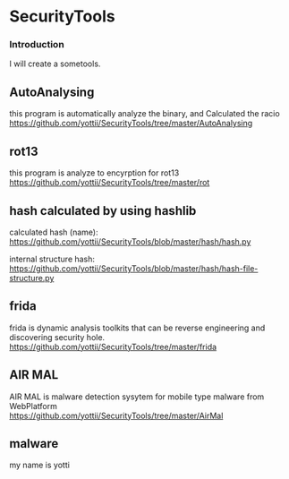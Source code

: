 # SecurityTools #

### Introduction ###
I will create a sometools.<br>

## AutoAnalysing ##

this program is automatically analyze the binary, and Calculated the racio<br>
https://github.com/yottii/SecurityTools/tree/master/AutoAnalysing


## rot13

this program is analyze to encyrption for rot13<br>
https://github.com/yottii/SecurityTools/tree/master/rot

## hash calculated by using hashlib

calculated hash (name):<br>
https://github.com/yottii/SecurityTools/blob/master/hash/hash.py

internal structure hash:<br>
https://github.com/yottii/SecurityTools/blob/master/hash/hash-file-structure.py

## frida

frida is dynamic analysis toolkits that can be reverse engineering and discovering security hole.<br>
https://github.com/yottii/SecurityTools/tree/master/frida

## AIR MAL

AIR MAL is malware detection sysytem for mobile type malware from WebPlatform<br>
https://github.com/yottii/SecurityTools/tree/master/AirMal

## malware
my name is yotti

